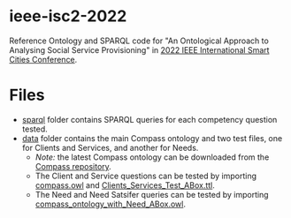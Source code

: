 # ieee-isc2-2022

Reference Ontology and SPARQL code for "An Ontological Approach to Analysing Social Service Provisioning" in [2022 IEEE International Smart Cities Conference](https://attend.ieee.org/isc2-2022/).


# Files
- [sparql](sparql) folder contains SPARQL queries for each competency question tested.
- [data](data) folder contains the main Compass ontology and two test files, one for Clients and Services, and another for Needs.
  - _Note:_ the latest Compass ontology can be downloaded from the [Compass repository](https://github.com/csse-uoft/compass-ontology).
  - The Client and Service questions can be tested by importing [compass.owl](./data/compass.owl) and [Clients_Services_Test_ABox.ttl](./data/Clients_Services_Test_ABox.ttl).
  - The Need and Need Satsifer queries can be tested by importing [compass_ontology_with_Need_ABox.owl](./data/compass_ontology_with_Need_ABox.owl).
